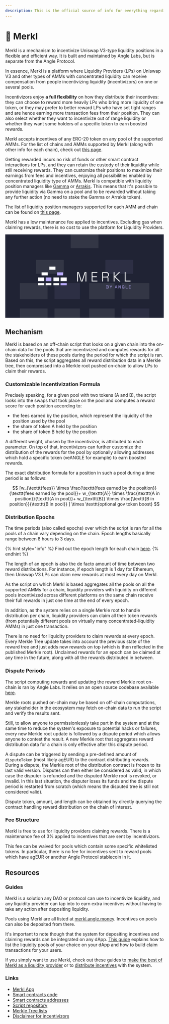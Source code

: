 ```yaml
---
description: This is the official source of info for everything regarding the Merkl platform.
---
```


# 🥨 Merkl

Merkl is a mechanism to incentivize Uniswap V3-type liquidity positions in a flexible and efficient way. It is built and maintained by Angle Labs, but is separate from the Angle Protocol.

In essence, Merkl is a platform where Liquidity Providers (LPs) on Uniswap V3 and other types of AMMs with concentrated liquidity can receive compensation from people incentivizing liquidity (incentivizors) on one or several pools.

Incentivizors enjoy **a full flexibility** on how they distribute their incentives: they can choose to reward more heavily LPs who bring more liquidity of one token, or they may prefer to better reward LPs who have set tight ranges and are hence earning more transaction fees from their position. They can also select whether they want to incentivize out of range liquidity or whether they want some holders of a specific token to earn boosted rewards.

Merkl accepts incentives of any ERC-20 token on any pool of the supported AMMs. For the list of chains and AMMs supported by Merkl (along with other info for each chain), check out [this page](./helpers.md).

Getting rewarded incurs no risk of funds or other smart contract interactions for LPs, and they can retain the custody of their liquidity while still receiving rewards. They can customize their positions to maximize their earnings from fees and incentives, enjoying all possibilities enabled by concentrated liquidity type of AMMs.
Merkl is compatible with liquidity position managers like [Gamma](https://app.gamma.xyz) or [Arrakis](https://www.arrakis.finance). This means that it's possible to provide liquidity via Gamma on a pool and to be rewarded without taking any further action (no need to stake the Gamma or Arrakis token).

The list of liquidity position managers supported for each AMM and chain can be found on [this page](./helpers.md).

Merkl has a low maintenance fee applied to incentives. Excluding gas when claiming rewards, there is no cost to use the platform for Liquidity Providers.

![Merkl by Angle Labs](/.gitbook/assets/merkl-sharing-visual.jpg)

## Mechanism

Merkl is based on an off-chain script that looks on a given chain into the on-chain data for the pools that are incentivized and computes rewards for all the stakeholders of these pools during the period for which the script is ran. Based on this, the script aggregates all reward distribution data in a Merkle tree, then compressed into a Merkle root pushed on-chain to allow LPs to claim their rewards.

### Customizable Incentivization Formula

Precisely speaking, for a given pool with two tokens (A and B), the script looks into the swaps that took place on the pool and computes a reward score for each position according to:

- the fees earned by the position, which represent the liquidity of the position used by the pool
- the share of token A held by the position
- the share of token B held by the position

A different weight, chosen by the incentivizor, is attributed to each parameter. On top of that, incentivizors can further customize the distribution of the rewards for the pool by optionally allowing addresses which hold a specific token (veANGLE for example) to earn boosted rewards.

The exact distribution formula for a position in such a pool during a time period is as follows:

$$
[w_{\texttt{fees}} \times \frac{\texttt{fees earned by the position}}{\texttt{fees earned by the pool}}+ w_{\texttt{A}} \times \frac{\texttt{A in position}}{\texttt{A in pool}}+ w_{\texttt{B}} \times \frac{\texttt{B in position}}{\texttt{B in pool}} ] \times \texttt{optional gov token boost}
$$

### Distribution Epochs

The time periods (also called epochs) over which the script is ran for all the pools of a chain vary depending on the chain. Epoch lengths basically range between 8 hours to 3 days.

{% hint style="info" %}
Find out the epoch length for each chain [here](./helpers.md).
{% endhint %}

The length of an epoch is also the de facto amount of time between two reward distributions. For instance, if epoch length is 1 day for Ethereum, then Uniswap V3 LPs can claim new rewards at most every day on Merkl.

As the script on which Merkl is based aggregates all the pools on all the supported AMMs for a chain, liquidity providers with liquidity on different pools incentivized across different platforms on the same chain receive their full rewards in just one time at the end of every epoch.

In addition, as the system relies on a single Merkle root to handle distribution per chain, liquidity providers can claim all their token rewards (from potentially different pools on virtually many concentrated-liquidity AMMs) in just one transaction.

There is no need for liquidity providers to claim rewards at every epoch. Every Merkle Tree update takes into account the previous state of the reward tree and just adds new rewards on top (which is then reflected in the published Merkle root). Unclaimed rewards for an epoch can be claimed at any time in the future, along with all the rewards distributed in between.

### Dispute Periods

The script computing rewards and updating the reward Merkle root on-chain is ran by Angle Labs. It relies on an open source codebase available [here](TODO.com).

Merkle roots pushed on-chain may be based on off-chain computations, any stakeholder in the ecosystem may fetch on-chain data to run the script and verify the results sent.

Still, to allow anyone to permissionlessly take part in the system and at the same time to reduce the system's exposure to potential hacks or failures, every new Merkle root update is followed by a dispute period which allows anyone to contest the result. A new Merkle root that aggregates reward distribution data for a chain is only effective after this dispute period.

A dispute can be triggered by sending a pre-defined amount of `disputeToken` (most likely agEUR) to the contract distributing rewards. During a dispute, the Merkle root of the distribution contract is frozen to its last valid version. Disputes can then either be considered as valid, in which case the disputer is refunded and the disputed Merkle root is revoked, or invalid. In this last situation, the disputer loses its funds and the dispute period is restarted from scratch (which means the disputed tree is still not considered valid).

Dispute token, amount, and length can be obtained by directly querying the contract handling reward distribution on the chain of interest.

### Fee Structure

Merkl is free to use for liquidity providers claiming rewards. There is a maintenance fee of 3% applied to incentives that are sent by incentivizors.

This fee can be waived for pools which contain some specific whitelisted tokens. In particular, there is no fee for incentives sent to reward pools which have agEUR or another Angle Protocol stablecoin in it.

## Resources

### Guides

Merkl is a solution any DAO or protocol can use to incentivize liquidity, and any liquidity provider can tap into to earn extra incentives without having to take any action after depositing liquidity.

Pools using Merkl are all listed at [merkl.angle.money](https://merkl.angle.money). Incentives on pools can also be deposited from there.

It's important to note though that the system for depositing incentives and claiming rewards can be integrated on any dApp. [This guide](integration-guide.md) explains how to list the liquidity pools of your choice on your dApp and how to build claim transactions for your users.

If you simply want to use Merkl, check out these guides to [make the best of Merkl as a liquidity provider](lp-guide.md) or to [distribute incentives](incentivizor-guide.md) with the system.

### Links

- [Merkl App](https://merkl.angle.money)
- [Smart contracts code](https://github.com/AngleProtocol/merkl-contracts)
- [Smart contracts addresses](helpers.md#smart-contracts)
- [Script repository](TODO.md)
- [Merkle Tree lists](TODO.md)
- [Disclaimer for incentivizors](incentivizor-tc.md)
